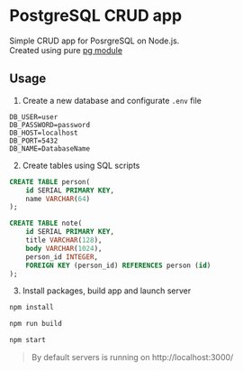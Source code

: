 # PostgreSQL CRUD app

Simple CRUD app for PosrgreSQL on Node.js. <br>
Created using pure [pg module](https://github.com/brianc/node-postgres)

## Usage 

1. Create a new database and configurate `.env` file
```
DB_USER=user
DB_PASSWORD=password
DB_HOST=localhost
DB_PORT=5432
DB_NAME=DatabaseName
```

2. Create tables using SQL scripts
```sql
CREATE TABLE person(
    id SERIAL PRIMARY KEY,
    name VARCHAR(64)
);
```
```sql
CREATE TABLE note(
    id SERIAL PRIMARY KEY,
    title VARCHAR(128),
    body VARCHAR(1024),
    person_id INTEGER,
    FOREIGN KEY (person_id) REFERENCES person (id)
);
```

3. Install packages, build app and launch server
```sh
npm install
```
```sh
npm run build
```
```sh
npm start
```
> By default servers is running on http://localhost:3000/
